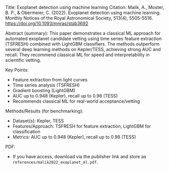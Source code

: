Title: Exoplanet detection using machine learning
Citation: Malik, A., Moster, B. P., & Obermeier, C. (2022). Exoplanet detection using machine learning. Monthly Notices of the Royal Astronomical Society, 513(4), 5505-5516. https://doi.org/10.1093/mnras/stab3692

Abstract (summary):
This paper demonstrates a classical ML approach for automated exoplanet candidate vetting using time series feature extraction (TSFRESH) combined with LightGBM classifiers. The methods outperform several deep learning methods on Kepler/TESS, achieving strong AUC and recall. They recommend classical ML for speed and interpretability in scientific vetting.

Key Points:
- Feature extraction from light curves
- Time series analysis (TSFRESH)
- Gradient boosting (LightGBM)
- AUC up to 0.948 (Kepler), recall up to 0.98 (TESS)
- Recommends classical ML for real-world acceptance/vetting

Methods/Results (for benchmarking):
- Dataset(s): Kepler, TESS
- Features/Approach: TSFRESH for feature extraction, LightGBM for classification
- Metrics: AUC up to 0.948 (Kepler), recall up to 0.98 (TESS)

PDF:
- If you have access, download via the publisher link and store as `references/malik2022_exoplanet_ml.pdf`.
